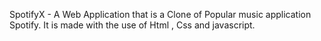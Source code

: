 SpotifyX - A Web Application that is a Clone of Popular music application Spotify. It is made with the use of Html , Css and javascript.
